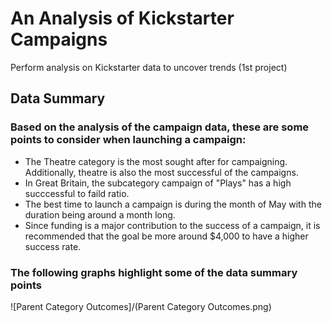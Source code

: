 # An Analysis of Kickstarter Campaigns
Perform analysis on Kickstarter data to uncover trends (1st project)

## Data Summary

### Based on the analysis of the campaign data, these are some points to consider when launching a campaign: 

- The Theatre category is the most sought after for campaigning. Additionally, theatre is also the most successful of the campaigns.
- In Great Britain, the subcategory campaign of "Plays" has a high succcessful to faild ratio. 
- The best time to launch a campaign is during the month of May with the duration being around a month long. 
- Since funding is a major contribution to the success of a campaign, it is recommended that the goal be more around $4,000 to have a higher success rate. 

### The following graphs highlight some of the data summary points
![Parent Category Outcomes]/(Parent Category Outcomes.png)

